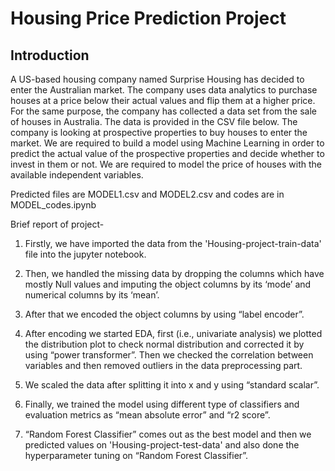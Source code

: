# Housing Price Prediction Project
## Introduction
A US-based housing company named Surprise Housing has decided to enter the Australian market. The company uses data analytics to purchase houses at a price below their actual values and flip them at a higher price. For the same purpose, the company has collected a data set from the sale of houses in Australia. The data is provided in the CSV file below. The company is looking at prospective properties to buy houses to enter the market. We are required to build a model using Machine Learning in order to predict the actual value of the prospective properties and decide whether to invest in them or not.
We are required to model the price of houses with the available independent variables.

Predicted files are MODEL1.csv and MODEL2.csv and codes are in MODEL_codes.ipynb

Brief report of project-
1) Firstly, we have imported the data from the 'Housing-project-train-data' file into the jupyter notebook.

2) Then, we handled the missing data by dropping the columns which have mostly Null values and imputing the object columns by its ‘mode’ and numerical columns by its ‘mean’.

3) After that we encoded the object columns by using “label encoder”.

4) After encoding we started EDA, first (i.e., univariate analysis) we plotted the distribution plot to check normal distribution and corrected it by using “power transformer”. Then we checked the correlation between variables and then removed outliers in the data preprocessing part.

5) We scaled the data after splitting it into x and y using “standard scalar”.

6) Finally, we trained the model using different type of classifiers and evaluation metrics as “mean absolute error” and “r2 score”.

7) “Random Forest Classifier” comes out as the best model and then we predicted values on 'Housing-project-test-data' and also done the hyperparameter tuning on “Random Forest Classifier”.

 
